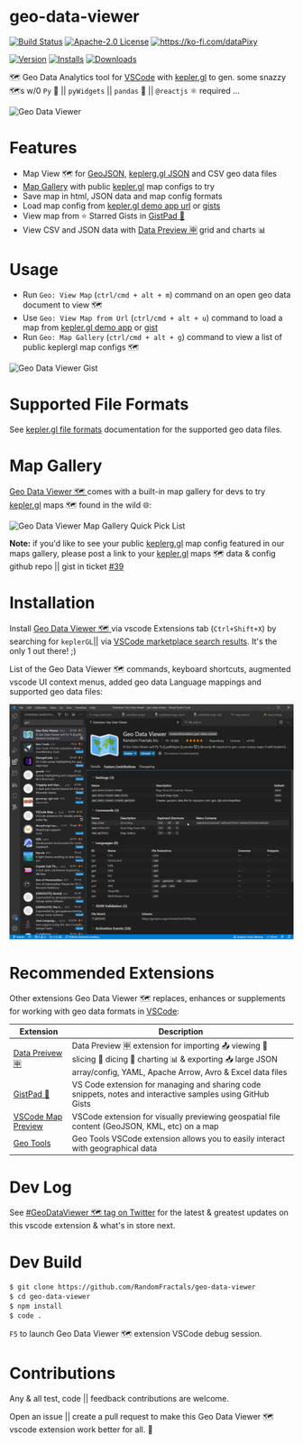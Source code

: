 # geo-data-viewer

[![Build Status](https://travis-ci.org/HoangNguyen17193/vscode-simple-rest-client.svg?branch=master)](https://travis-ci.com/RandomFractals/geo-data-viewer)
[![Apache-2.0 License](https://img.shields.io/badge/license-Apache2-orange.svg?color=green)](http://opensource.org/licenses/Apache-2.0)
<a href='https://ko-fi.com/dataPixy' target='_blank' title='support: https://ko-fi.com/dataPixy'>
  <img height='24' style='border:0px;height:20px;' src='https://az743702.vo.msecnd.net/cdn/kofi3.png?v=2' alt='https://ko-fi.com/dataPixy' /></a>

[![Version](https://vsmarketplacebadge.apphb.com/version/RandomFractalsInc.geo-data-viewer.svg?color=orange&style=?style=for-the-badge&logo=visual-studio-code)](https://marketplace.visualstudio.com/items?itemName=RandomFractalsInc.geo-data-viewer)
[![Installs](https://vsmarketplacebadge.apphb.com/installs/RandomFractalsInc.geo-data-viewer.svg?color=orange)](https://marketplace.visualstudio.com/items?itemName=RandomFractalsInc.geo-data-viewer)
[![Downloads](https://vsmarketplacebadge.apphb.com/downloads/RandomFractalsInc.geo-data-viewer.svg?color=orange)](https://marketplace.visualstudio.com/items?itemName=RandomFractalsInc.geo-data-viewer)

🗺️ Geo Data Analytics tool for [VSCode](https://code.visualstudio.com/) with [kepler.gl](https://kepler.gl) to gen. some snazzy 🗺️s  w/0 `Py` 🐍 || `pyWidgets` || `pandas` 🐼 || `@reactjs` ⚛️ required ...

![Geo Data Viewer](https://github.com/RandomFractals/geo-data-viewer/blob/master/images/geo-data-viewer.png?raw=true 
 "Geo Data Viewer")

# Features

- Map View 🗺️ for [GeoJSON](https://geojson.org/), [keplerg.gl JSON](https://github.com/keplergl/kepler.gl/blob/master/docs/user-guides/b-kepler-gl-workflow/a-add-data-to-the-map.md#supported-file-formats) and CSV geo data files
- [Map Gallery](https://github.com/RandomFractals/geo-data-viewer#map-gallery) with public [kepler.gl](https://kepler.gl/) map configs to try
- Save map in html, JSON data and map config formats
- Load map config from [kepler.gl demo app url](https://kepler.gl/demo?mapUrl=https://gist.githubusercontent.com/JesperDramsch/73a2f437cfc1e6e968cddfbb4793167f/raw/66550b932db2a93a495b3e362309e676b084991b/expat_keplergl.json) or [gists](https://gist.github.com/search?l=JSON&q=keplergl)
- View map from ⭐️ Starred Gists in [GistPad 📘](https://github.com/vsls-contrib/gistpad)
- View CSV and JSON data with [Data Preview 🈸](https://github.com/RandomFractals/vscode-data-preview) grid and charts 📊

# Usage 

- Run `Geo: View Map` (`ctrl/cmd + alt + m`) command on an open geo data document to view 🗺️
- Use `Geo: View Map from Url` (`ctrl/cmd + alt + u`) command to load a map from [kepler.gl demo app](https://kepler.gl/demo?mapUrl=https://gist.githubusercontent.com/JesperDramsch/73a2f437cfc1e6e968cddfbb4793167f/raw/66550b932db2a93a495b3e362309e676b084991b/expat_keplergl.json) or [gist](https://gist.github.com/search?l=JSON&q=keplergl)
- Run `Geo: Map Gallery` (`ctrl/cmd + alt + g`) command to view a list of public keplergl map configs 🗺️

![Geo Data Viewer Gist](https://github.com/RandomFractals/geo-data-viewer/blob/master/images/geo-data-viewer-gist.png?raw=true 
 "Geo Data Viewer Gist")

# Supported File Formats

See [kepler.gl file formats](https://github.com/keplergl/kepler.gl/blob/master/docs/user-guides/b-kepler-gl-workflow/a-add-data-to-the-map.md#supported-file-formats) documentation for the supported geo data files.

# Map Gallery

[Geo Data Viewer 🗺️ ](https://marketplace.visualstudio.com/items?itemName=RandomFractalsInc.geo-data-viewer) comes with a built-in map gallery for devs to try [kepler.gl](https://kepler.gl/) maps 🗺️ found in the wild 🌐:

![Geo Data Viewer Map Gallery Quick Pick List](https://github.com/RandomFractals/geo-data-viewer/blob/master/images/geo-data-viewer-map-gallery-quick-pick-list.png?raw=true 
 "Geo Data Viewer Map Gallery Quick Pick List")

**Note:** if you'd like to see your public [keplerg.gl](https://kepler.gl/) map config featured in our maps gallery, please post a link to your [kepler.gl](https://kepler.gl/) maps 🗺️ data & config github repo || gist in ticket [#39](https://github.com/RandomFractals/geo-data-viewer/issues/39)

# Installation

Install [Geo Data Viewer 🗺️ ](https://marketplace.visualstudio.com/items?itemName=RandomFractalsInc.geo-data-viewer) via vscode Extensions tab (`Ctrl+Shift+X`) by searching for `keplerGL`|| via [VSCode marketplace search results](https://marketplace.visualstudio.com/search?term=keplergl&target=VSCode&category=All%20categories&sortBy=Relevance). It's the only 1 out there! ;)

List of the Geo Data Viewer 🗺️ commands, keyboard shortcuts, augmented vscode UI context menus, added geo data Language mappings and supported geo data files:

![Geo Data Viewer Contributions](https://github.com/RandomFractals/geo-data-viewer/blob/master/images/geo-data-viewer-contributions.png?raw=true 
 "Geo Data Viewer Contributions")

# Recommended Extensions

Other extensions Geo Data Viewer 🗺️ replaces, enhances or supplements for working with geo data formats in [VSCode](https://code.visualstudio.com/):

| Extension | Description |
| --- | --- |
| [Data Preivew 🈸](https://marketplace.visualstudio.com/items?itemName=RandomFractalsInc.vscode-data-preview) | Data Preview 🈸 extension for importing 📤 viewing 🔎 slicing 🔪 dicing 🎲 charting 📊 & exporting 📥 large JSON array/config, YAML, Apache Arrow, Avro & Excel data files |
| [GistPad 📘](https://marketplace.visualstudio.com/items?itemName=vsls-contrib.gistfs) | VS Code extension for managing and sharing code snippets, notes and interactive samples using GitHub Gists |
| [VSCode Map Preview](https://marketplace.visualstudio.com/items?itemName=jumpinjackie.vscode-map-preview) | VSCode extension for visually previewing geospatial file content (GeoJSON, KML, etc) on a map |
| [Geo Tools](https://marketplace.visualstudio.com/items?itemName=SmartMonkey.geotools) | Geo Tools VSCode extension allows you to easily interact with geographical data |

# Dev Log

See [#GeoDataViewer 🗺️ tag on Twitter](https://twitter.com/hashtag/GeoDataViewer) for the latest & greatest updates on this vscode extension & what's in store next.

# Dev Build

```bash
$ git clone https://github.com/RandomFractals/geo-data-viewer
$ cd geo-data-viewer
$ npm install
$ code .
```
`F5` to launch Geo Data Viewer 🗺️ extension VSCode debug session.

# Contributions

Any & all test, code || feedback contributions are welcome. 

Open an issue || create a pull request to make this Geo Data Viewer 🗺️ vscode extension work better for all. 🤗
